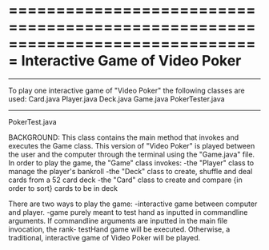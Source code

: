 ===============================================================================
Interactive Game of Video Poker
===============================================================================
_______________________________________________________________________________
To play one interactive game of "Video Poker" the following classes are used:
	Card.java
	Player.java
	Deck.java
	Game.java
	PokerTester.java
_______________________________________________________________________________
PokerTest.java

BACKGROUND:
This class contains the main method that invokes and executes the Game class.
This version of "Video Poker" is played between the user and the computer through
  the terminal using the "Game.java" file.
In order to play the game, the "Game" class invokes:
 -the "Player" class to manage the player's bankroll
 -the "Deck" class to create, shuffle and deal cards from a 52 card deck
 -the "Card" class to create and compare {in order to sort} cards to be in deck

There are two ways to play the game:
  -interactive game between computer and player.
  -game purely meant to test hand as inputted in commandline arguments.
If commandline arguments are inputted in the main file invocation, the rank-
  testHand game will be executed. 
  Otherwise, a traditional, interactive game of Video Poker will be played.
